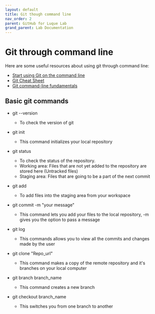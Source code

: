 ```yaml
---
layout: default
title: Git though command line
nav_order: 2
parent: GitHub for Luque Lab
grand_parent: Lab Documentation
---
```


# **Git through command line**

Here are some useful resources about using git through command line:
- [Start using Git on the command line](https://docs.gitlab.com/ee/gitlab-basics/start-using-git.html)
- [Git Cheat Sheet](https://www.atlassian.com/git/tutorials/atlassian-git-cheatsheet)
- [Git command-line fundamentals](https://www.youtube.com/watch?v=HVsySz-h9r4)

## Basic git commands
- git --version 
  - To check the version of git 
  
- git init 
  - This command initializes your local repository 
 
- git status 
  - To check the status of the repository. 
  - Working area: Files that are not yet added to the repository are stored here (Untracked files)
  - Staging area: Files that are going to be a part of the next commit 

- git add
  - To add files into the staging area from your workspace 
 
- git commit -m "your message"
  - This command lets you add your files to the local repository, -m gives you the option to pass a message
 
- git log
  - This commands allows you to view all the commits and changes made by the user
 
- git clone "Repo_url"
  - This command makes a copy of the remote repository and it's branches on your local computer 

- git branch branch_name
  - This command creates a new branch

- git checkout branch_name
  - This switches you from one branch to another 
